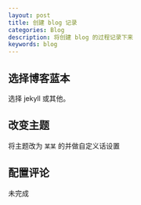 ```yaml
---
layout: post
title: 创建 blog 记录
categories: Blog
description: 将创建 blog 的过程记录下来
keywords: blog
---
```


## 选择博客蓝本  
选择 jekyll 或其他。
## 改变主题
将主题改为 `某某` 的并做自定义话设置
## 配置评论
未完成